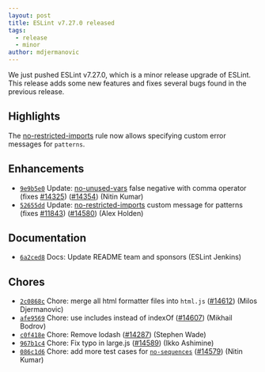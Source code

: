 ```yaml
---
layout: post
title: ESLint v7.27.0 released
tags:
  - release
  - minor
author: mdjermanovic
---
```


We just pushed ESLint v7.27.0, which is a minor release upgrade of ESLint. This release adds some new features and fixes several bugs found in the previous release.


## Highlights

The [no-restricted-imports](/docs/rules/no-restricted-imports) rule now allows specifying custom error messages for `patterns`.







## Enhancements


* [`9e9b5e0`](https://github.com/eslint/eslint/commit/9e9b5e07475564813b62cd1d7562a93c5fb4bc74) Update: [no-unused-vars](/docs/rules/no-unused-vars) false negative with comma operator (fixes [#14325](https://github.com/eslint/eslint/issues/14325)) ([#14354](https://github.com/eslint/eslint/issues/14354)) (Nitin Kumar)
* [`52655dd`](https://github.com/eslint/eslint/commit/52655dd54925ee02af2ba3a0ebc09de959ae3101) Update: [no-restricted-imports](/docs/rules/no-restricted-imports) custom message for patterns (fixes [#11843](https://github.com/eslint/eslint/issues/11843)) ([#14580](https://github.com/eslint/eslint/issues/14580)) (Alex Holden)






## Documentation


* [`6a2ced8`](https://github.com/eslint/eslint/commit/6a2ced892c0dc43fa4942293b9f1c4b9151c3741) Docs: Update README team and sponsors (ESLint Jenkins)








## Chores


* [`2c0868c`](https://github.com/eslint/eslint/commit/2c0868cbeadc9f42716fa1178ebdc6b4cee6d31e) Chore: merge all html formatter files into `html.js` ([#14612](https://github.com/eslint/eslint/issues/14612)) (Milos Djermanovic)
* [`afe9569`](https://github.com/eslint/eslint/commit/afe95693e1e4316a1c6f01d39345061d4c5921c7) Chore: use includes instead of indexOf ([#14607](https://github.com/eslint/eslint/issues/14607)) (Mikhail Bodrov)
* [`c0f418e`](https://github.com/eslint/eslint/commit/c0f418e2476df98519bc156b81d20431984e8704) Chore: Remove lodash ([#14287](https://github.com/eslint/eslint/issues/14287)) (Stephen Wade)
* [`967b1c4`](https://github.com/eslint/eslint/commit/967b1c4ceca8f5248378477da94ff118dafaa647) Chore: Fix typo in large.js ([#14589](https://github.com/eslint/eslint/issues/14589)) (Ikko Ashimine)
* [`086c1d6`](https://github.com/eslint/eslint/commit/086c1d6e8593cf8e7851daa8f2a890c213cf6999) Chore: add more test cases for [`no-sequences`](/docs/rules/no-sequences) ([#14579](https://github.com/eslint/eslint/issues/14579)) (Nitin Kumar)


